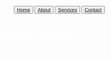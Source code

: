 <html>
<head>
    <meta charset="utf-8">
        <title>My Web Page</title>
        <!-- Add icon link -->
        <link rel="icon" href="path/to/your/logo.png" type="image/png">
    <style>
        body {
            background-image: url('Screenshot 2024-05-07 193200.png');
            background-repeat: no-repeat;
            background-attachment: fixed;
            background-size: 100% 100%;
        }
    </style>
    <style>
        settings
    </style>
</head>
<body>
    <ul>
        <button><a href="#">Home</a></button>
        <button><a href="#">About</a></button>
        <button><a href="#">Services</a></button>
        <button><a href="#">Contact</a></button>
    </ul>
    <h1><font color="white">Hello, world!</font></h1>
    <p><font color="white">Welcome to my website.</font></p>
</body>
</html>
